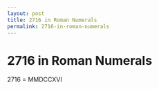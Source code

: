 ```yaml
---
layout: post
title: 2716 in Roman Numerals
permalink: 2716-in-roman-numerals
---
```


# 2716 in Roman Numerals

2716 = MMDCCXVI
